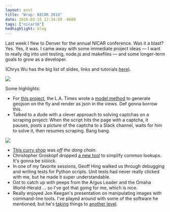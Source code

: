 ```yaml
---
layout: post
title: "Wrap: NICAR 2016"
date: 2016-03-15 12:34:59 -0600
tags: ["nicar16"]
hedhighlight: blog
---
```


Last week I flew to Denver for the annual NICAR conference. Was it a blast? Yes. Yes, it was. I came away with some immediate project ideas &mdash; I want to really dig into unit testing, node.js and makefiles &mdash; and some longer-term goals to grow as a developer.
<!--more-->

(Chrys Wu has the big list of slides, links and tutorials [here](http://blog.chryswu.com/2016/03/08/nicar16-slides-links-tutorials-resources/)).

<img src="/img/denver.jpg" />

Some highlights:

* For [this project](https://github.com/datadesk/django-for-data-analysis-nicar-2016), the L.A. Times wrote a [model method](https://github.com/datadesk/django-for-data-analysis-nicar-2016/blob/master/building_and_safety/models.py#L128-L150) to generate geojson on the fly and render as json in the views. Def gonna borrow this.
* Talked to a dude with a clever approach to solving captchas on a scraping project: When the script hits the page with a captcha, it pauses, posts a picture of the captcha to a Slack channel, waits for him to solve it, then resumes scraping. Bang bang.

<img src="/img/mind-blown.gif" />

* [This curry shop](http://www.littlecurryshop.com) was _off the dang chain_.
* Christopher Groskopf dropped [a new tool](https://github.com/wireservice/lookup) to simplify common lookups. It's gonna be siiiiiick.
* In one of my favorite sessions, Geoff Hing walked us through debugging and writing tests for Python scripts. Unit tests had never really clicked with me, but he made it super understandable.
* Got to catch up with peeps from the Argus Leader and the Omaha World-Herald ... so I've got that going for me, which is nice.
* Really enjoyed Jon Keegan's presentation on manipulating images with command-line tools. I've played around with some of the software he mentioned, but he's [taking](http://graphics.wsj.com/saturn/) things to [another level](http://graphics.wsj.com/avengers/).

